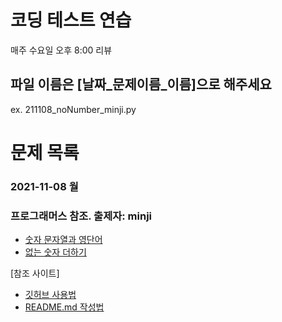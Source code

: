 # 코딩 테스트 연습
매주 수요일 오후 8:00 리뷰

## 파일 이름은 [날짜_문제이름_이름]으로 해주세요
ex. 211108_noNumber_minji.py

# 문제 목록
### 2021-11-08 월
### 프로그래머스 참조. 출제자: minji
+ [숫자 문자열과 영단어](https://programmers.co.kr/learn/courses/30/lessons/81301)
+ [없는 숫자 더하기](https://programmers.co.kr/learn/courses/30/lessons/86051)

[참조 사이트]
+ [깃허브 사용법](https://corinediary.tistory.com/2)
+ [README.md 작성법](https://m.blog.naver.com/jooeun0502/221956294941)
